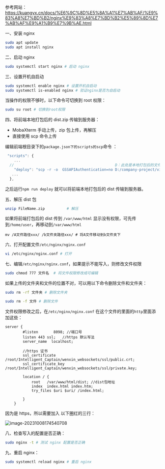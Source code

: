 参考网站：https://kuangyx.cn/docs/%E6%9C%8D%E5%8A%A1%E7%AB%AF/%E9%83%A8%E7%BD%B2/nginx%E9%83%A8%E7%BD%B2%E5%89%8D%E7%AB%AF%E9%A1%B9%E7%9B%AE.html

一、安装 nginx

```sh
sudo apt update
sudo apt install nginx
```

二、启动 nginx

```sh
sudo systemctl start nginx # 启动 nginx
```

三、设置开机自启动

```sh
sudo systemctl enable nginx # 设置开机自启动
sudo systemctl is-enabled nginx # 验证nginx是否为自启动
```

当操作的权限不够时，以下命令可切换到 root 权限：

```sh
sudo su root # 切换到root权限
```

四、将前端本地打包后的 dist.zip 传输到服务器：

- MobaXterm 手动上传，zip 包上传，再解压
- 直接使用 scp 命令上传

编辑前端根目录下的`package.json下的scripts的scp`命令 ：

```js
 "scripts": {
    ...
  //                                              D：此处是本地打包后的文件路径                用户名@服务器ip:远程服务器的文件路径
    "deploy": "scp -r -o  GSSAPIAuthentication=no D:/company-project/video-detection/dist user@172.16.10.116:/var/www/html",
   ...
  },
```

之后运行`npm run deploy` 就可以将前端本地打包后的 dist 传输到服务器。

五、解压 dist 包

```sh
unzip FileName.zip          # 解压
```

如果将前端打包后的 dist 传到 `/var/www/html` 显示没有权限，可先传到`/home/user`，再移动到`/var/www/html`

```
mv /A文件路径xxx/ /b文件夹路径xxx/ # 将A文件移动到b文件夹下
```

六、打开配置文件`/etc/nginx/nginx.conf`

```sh
vi /etc/nginx/nginx.conf # 打开
```

七、编辑`/etc/nginx/nginx.conf`，如果提示不能写入，则修改文件权限

```sh
sudo chmod 777 文件名  # 将文件权限修改成可编辑
```

如果上传的文件夹和文件的位置不对，可以用以下命令删除文件和文件夹：

```sh
sudo rm -rf 文件夹 # 删除文件夹

sudo rm -f 文件 # 删除文件
```

文件权限修改之后，在`/etc/nginx/nginx.conf` 在这个文件的里面的`http`里面添加这些：

```nginx
server {
        #listen       8098; //端口号
        listen 443 ssl;   //https 默认写法
        server_name  localhost;

		//https 证书
        ssl_certificate /root/Intelligent_Captain/wenxin_websockets/ssl/public.crt;
        ssl_certificate_key /root/Intelligent_Captain/wenxin_websockets/ssl/private.key;

        location / {
            root   /var/www/html/dist; //dist包地址
            index  index.html index.htm;
            try_files $uri $uri/ /index.html;

        }
    }
```

因为是 https，所以需要加入 以下圈红的三行：

![image-20231008174540708](C:\Users\26857\AppData\Roaming\Typora\typora-user-images\image-20231008174540708.png)

八、检查写入的配置是否正确：

```sh
sudo nginx -t # 测试 nginx 配置是否正确
```

九、重启 nginx：

```sh
sudo systemctl reload nginx # 重启 nginx
```
